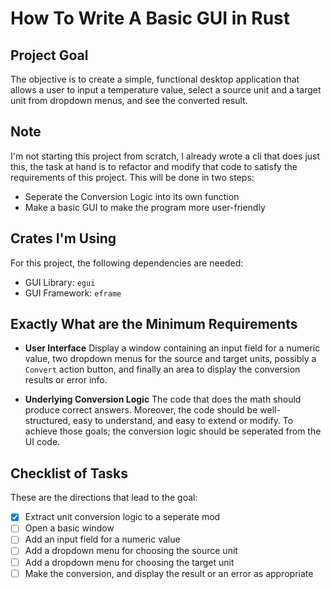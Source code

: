 # How To Write A Basic GUI in Rust

## Project Goal

The objective is to create a simple, functional desktop
application that allows a user to input a temperature value, select a source
unit and a target unit from dropdown menus, and see the converted result.

## Note

I'm not starting this project from scratch, I already wrote a cli that
does just this, the task at hand is to refactor and modify that code
to satisfy the requirements of this project.
This will be done in two steps:

- Seperate the Conversion Logic into its own function
- Make a basic GUI to make the program more user-friendly

## Crates I'm Using

For this project, the following dependencies are needed:

- GUI Library: `egui`
- GUI Framework: `eframe`

## Exactly What are the Minimum Requirements

- **User Interface**
  Display a window containing an input field for a numeric value, two
  dropdown menus for the source and target units, possibly a `Convert`
  action button, and finally an area to display the conversion results
  or error info.

- **Underlying Conversion Logic**
  The code that does the math should produce correct answers. Moreover,
  the code should be well-structured, easy to understand, and easy to
  extend or modify.
  To achieve those goals; the conversion logic should be seperated from
  the UI code.

## Checklist of Tasks

These are the directions that lead to the goal:

- [X] Extract unit conversion logic to a seperate mod
- [ ] Open a basic window
- [ ] Add an input field for a numeric value
- [ ] Add a dropdown menu for choosing the source unit
- [ ] Add a dropdown menu for choosing the target unit
- [ ] Make the conversion, and display the result
      or an error as appropriate
